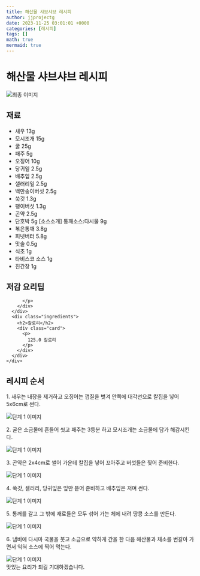 ```yaml
---
title: 해산물 샤브샤브 레시피
author: jjprojectg
date: 2023-11-25 03:01:01 +0000
categories: [레시피]
tags: []
math: true
mermaid: true
---
```

<meta name="og:type" content="website"/>
<meta charset="UTF-8"/>
<div class="header">
  <h1>해산물 샤브샤브 레시피</h1>
</div>

<div class="container my-4">
  <div class="row">
    <div class="col-12 col-md-6">
      <div class="recipe-image">
        <img src="http://www.foodsafetykorea.go.kr/uploadimg/20141117/20141117053508_1416213308848.jpg" class="step-image" alt="최종 이미지"/>
      </div>
    </div>
    <div class="col-12 col-md-6">
      <div class="ingredients">
        <h2>재료</h2>
        <ul class="card">
          <li> 새우 13g </li>
          <li>  모시조개 15g </li>
          <li>  굴 25g </li>
          <li>  패주 5g </li>
          <li>  오징어 10g </li>
          <li>  당귀잎 2.5g </li>
          <li>  배추잎 2.5g </li>
          <li>  샐러리잎 2.5g </li>
          <li>  백만송이버섯 2.5g </li>
          <li>  쑥갓 1.3g </li>
          <li>  팽이버섯 1.3g </li>
          <li>  곤약 2.5g </li>
          <li>  단호박 5g [소스소개] 통깨소스:다시물 9g </li>
          <li>  볶은통깨 3.8g </li>
          <li>  피넷버터 5.8g </li>
          <li>  맛술 0.5g </li>
          <li>  식초 1g </li>
          <li>  타비스코 소스 1g </li>
          <li>  진간장 1g </li>
</ul>
      </div>
    </div>
    <div class="col-12 col-md-6">
      <div class="ingredients">
        <h2>저감 요리팁</h2>
        <div class="card"> 
          <p>
            
          </p>
        </div>
      </div>
      <div class="ingredients">
        <h2>칼로리</h2>
        <div class="card"> 
          <p>
            125.0 칼로리
          </p>
        </div>
      </div>
    </div>
  </div>

  <h2 class="my-4">레시피 순서</h2>
  <div class="card recipe-card">
    <div class="card-body recipe-step">
      <p class="card-text step-description">1. 새우는 내장을 제거하고 오징어는 껍질을 벗겨 안쪽에 대각선으로 칼집을 넣어 5x6cm로 썬다.</p>
      <img src="http://www.foodsafetykorea.go.kr/uploadimg/cook/872-1.jpg" alt="단계 1 이미지" class="step-image"/>
    </div>
  </div>
  <div class="card recipe-card">
    <div class="card-body recipe-step">
      <p class="card-text step-description">2. 굴은 소금물에 흔들어 씻고 패주는 3등분 하고 모시조개는 소금물에 담가 해감시킨다.</p>
      <img src="http://www.foodsafetykorea.go.kr/uploadimg/cook/872-2.jpg" alt="단계 1 이미지" class="step-image"/>
    </div>
  </div>
  <div class="card recipe-card">
    <div class="card-body recipe-step">
      <p class="card-text step-description">3. 곤약은 2x4cm로 썰어 가운데 칼집을 넣어 꼬아주고 버섯들은 찢어 준비한다.</p>
      <img src="http://www.foodsafetykorea.go.kr/uploadimg/cook/872-3.jpg" alt="단계 1 이미지" class="step-image"/>
    </div>
  </div>
  <div class="card recipe-card">
    <div class="card-body recipe-step">
      <p class="card-text step-description">4. 쑥갓, 셀러리, 당귀잎은 잎만 뜯어 준비하고 배추잎은 저며 썬다.</p>
      <img src="http://www.foodsafetykorea.go.kr/uploadimg/cook/872-4.jpg" alt="단계 1 이미지" class="step-image"/>
    </div>
  </div>
  <div class="card recipe-card">
    <div class="card-body recipe-step">
      <p class="card-text step-description">5. 통깨를 갈고 그 밖에 재료들은 모두 섞어 가는 체에 내려 땅콩 소스를 만든다.</p>
      <img src="http://www.foodsafetykorea.go.kr/uploadimg/cook/872-5.jpg" alt="단계 1 이미지" class="step-image"/>
    </div>
  </div>
  <div class="card recipe-card">
    <div class="card-body recipe-step">
      <p class="card-text step-description">6. 냄비에 다시마 국물을 붓고 소금으로 약하게 간을 한 다음 해산물과 채소를 번갈아 가면서 익혀 소스에 찍어 먹는다.</p>
      <img src="http://www.foodsafetykorea.go.kr/uploadimg/cook/872-6.jpg" alt="단계 1 이미지" class="step-image"/>
    </div>
  </div>

</div>
맛있는 요리가 되길 기대하겠습니다.
